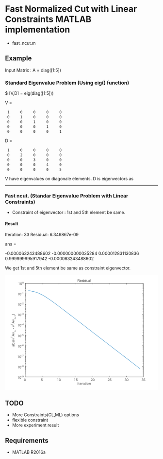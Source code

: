 # Fast Normalized Cut with Linear Constraints MATLAB implementation
- fast_ncut.m


## Example

Input Matrix : A = diag([1:5])

### Standard Eigenvalue Problem (Using eig() function)
$ [V,D] = eig(diag([1:5]))

V =

     1     0     0     0     0
     0     1     0     0     0
     0     0     1     0     0
     0     0     0     1     0
     0     0     0     0     1


D =

     1     0     0     0     0
     0     2     0     0     0
     0     0     3     0     0
     0     0     0     4     0
     0     0     0     0     5

V have eigenvalues on diagonale elements.
D is eigenvectors as

***

### Fast ncut. (Standar Eigenvalue Problem with Linear Constraints)

- Constraint of eigenvector : 1st and 5th element be same.

#### Result
Iteration: 33
Residual: 6.349867e-09

ans =

  -0.000063243488602
  -0.000000000035284
   0.000012831130836
   0.999999995917942
  -0.000063243488602

We get 1st and 5th element be same as constraint eigenvector.

![residual](./data/output/fast_ncut_residual.png)

## TODO
- More Constraints(CL,ML) options
- flexible constraint
- More experiment result

## Requirements
- MATLAB R2016a
